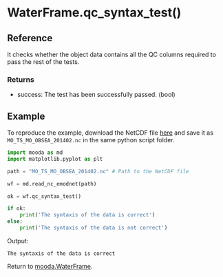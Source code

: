 # WaterFrame.qc_syntax_test()

## Reference

It checks whether the object data contains all the QC columns required to pass the rest of the tests.

### Returns

* success: The test has been successfully passed. (bool)
            
## Example

To reproduce the example, download the NetCDF file [here](../../../examples/data/MO_TS_MO_OBSEA_201402.nc) and save it as `MO_TS_MO_OBSEA_201402.nc` in the same python script folder.

```python
import mooda as md
import matplotlib.pyplot as plt

path = "MO_TS_MO_OBSEA_201402.nc" # Path to the NetCDF file

wf = md.read_nc_emodnet(path)

ok = wf.qc_syntax_test()

if ok:
    print('The syntaxis of the data is correct')
else:
    print('The syntaxis of the data is not correct')
```

Output:

```
The syntaxis of the data is correct
```
Return to [mooda.WaterFrame](../waterframe.md).
